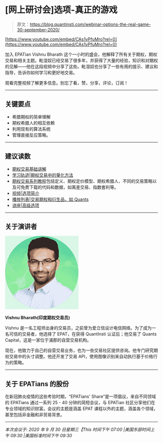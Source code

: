 # [网上研讨会]选项-真正的游戏

> 原文：<https://blog.quantinsti.com/webinar-options-the-real-game-30-september-2020/>

[https://www.youtube.com/embed/CAs1vPfuMro?rel=0](https://www.youtube.com/embed/CAs1vPfuMro?rel=0)

加入 EPATian Vishnu Bharath 这个一小时的盛会，他解释了所有关于期权，期权交易和相关主题。毗湿奴已经交易了很多年，并获得了大量的经验，知识和对期权的见解——他在这段视频中分享了这些。毗湿奴也分享了一些有用的提示、建议和指导，告诉你如何学习和更好地交易。

观看完整视频了解更多信息。别忘了看，赞，分享，评论，订阅！

* * *

## **关键要点**

*   希腊期权的简单理解
*   期权希腊人的相互依赖
*   利用现有的算法系统
*   管理直接反应策略。

* * *

## **建议读数**

*   [期权交易基础讲解](/basics-options-trading/)
*   [学习轨迹|期权交易中的量化方法](https://quantra.quantinsti.com/learning-track/quantitative-approach-in-options-trading)
*   [期权交易系列教程](/tag/options-trading/)包括定义、期权定价模型、期权希腊人、不同的交易策略以及可免费下载的代码和数据，如离差交易、指数套利等。
*   [视频|选项简介](https://youtu.be/CremTu4T1QU)
*   [播放列表|交易期权和衍生品，如 Quants](https://youtube.com/playlist?list=PLvoal9WEcFgJPO_LkmJ_Osud4kaUBIpio)
*   [讲座|高级选项](/advanced-options-trading/)

* * *

## **关于演讲者**

![](img/1a6ebdabc993d37dd8b6adf962bf7417.png)

**Vishnu Bharath(印度期权交易员)**

Vishnu 是一名工程师出身的交易员，之前曾为爱立信设计电信网络。为了成为一名可信的交易者，他选择了 EPAT，在获得 QuantInsti 认证后；他交易了 Quants Capital，这是一家位于浦那的自营交易机构。

现在，他致力于自己的自营交易业务，也为一些交易社区提供咨询。他专门研究期权交易中的头寸调整。他还开发了交易 API，使用图像识别来自动执行基于价格行为的策略。

* * *

## **关于 EPATians 的股份**

在新冠肺炎疫情的这些考验时期，“EPATians' Share”是一项倡议，来自不同领域的 EPATians 通过一系列 25 - 40 分钟的简短会议，与 EPATian 社区分享他们在专业领域的知识财富。会议的主题是涵盖 EPAT 课程以外的主题，涵盖各个领域，甚至包括非金融和非贸易背景。

* * *

*本次会议于:
2020 年 9 月 30 日星期三【This 时间下午 07:00 |美国东部时间上午 09:30 |美国标准时间下午 09:30*